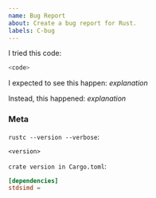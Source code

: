 ```yaml
---
name: Bug Report
about: Create a bug report for Rust.
labels: C-bug
---
```

<!--
Thank you for filing a bug report! 🐛 Please provide a short summary of the bug,
along with any information you feel relevant to replicating the bug.
-->

I tried this code:

```rust
<code>
```

I expected to see this happen: *explanation*

Instead, this happened: *explanation*

### Meta

`rustc --version --verbose`:
```
<version>
```


`crate version in Cargo.toml`:
```toml
[dependencies]
stdsimd = 
```
<!-- If this specifies the repo at HEAD, please include the latest commit. -->


<!--
If a backtrace is available, please include a backtrace in the code block by
sett